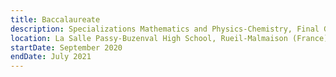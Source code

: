 ```yaml
---
title: Baccalaureate
description: Specializations Mathematics and Physics-Chemistry, Final Grade +15/20 (French grading system)
location: La Salle Passy-Buzenval High School, Rueil-Malmaison (France)
startDate: September 2020
endDate: July 2021
---
```


